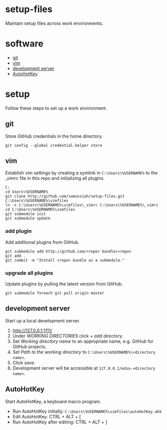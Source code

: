 # setup-files
Maintain setup files across work environments.

# software
* [git](https://git-scm.com/)
* [vim](http://www.vim.org/)
* [development server](http://www.easyphp.org/)
* [AutoHotKey](https://autohotkey.com/)

# setup
Follow these steps to set up a work environment.

## git
Store GitHub credentials in the home directory.

```
git config --global credential.helper store
```

## vim
Establish vim settings by creating a symlink in `C:\Users\%USERNAME%` to the \_vimrc file in this repo and initializing all plugins.

```
C:
cd Users\%USERNAME%
git clone http://github.com/samussiah/setup-files.git C:\Users\%USERNAME%\vimfiles
ln -s C:\Users\%USERNAME%\vimfiles\_vimrc C:\Users\%USERNAME%\_vimrc
cd C:\Users\%USERNAME%\vimfiles
git submodule init
git submodule update
```

### add plugin
Add additional plugins from GitHub.

```
git submodule add http://github.com/<repo> bundle/<repo>
git add .
git commit -m "Install <repo> bundle as a submodule."
```

### upgrade all plugins
Update plugins by pulling the latest version from GitHub.

```
git submodule foreach git pull origin master
```

## development server
Start up a local development server.

1. http://127.0.0.1:1111/
2. Under _WORKING DIRECTORIES_ click _+ add directory_.
3. Set _Working directory name_ to an appropriate name, e.g. _GitHub_ for GitHub projects.
4. Set _Path to the working directory_ to `C:\Users\%USERNAME%\<directory name>`.
5. Click _save_.
6. Development server will be accessible at `127.0.0.1/edsa-<directory name>`.

## AutoHotKey
Start AutoHotKey, a keyboard macro program.

* Run AutoHotKey initially: `C:\Users\%USERNAME%\vimfiles\autoHotKey.ahk`
* Edit AutoHotKey: CTRL + ALT + [
* Run AutoHotKey after editing: CTRL + ALT + ]
